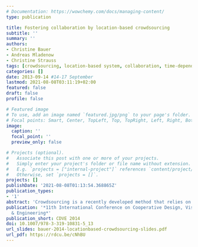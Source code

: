 ```yaml
---
# Documentation: https://wowchemy.com/docs/managing-content/
type: publication

title: Fostering collaboration by location-based crowdsourcing
subtitle: ''
summary: ''
authors:
- Christine Bauer
- Andreas Mladenow
- Christine Strauss
tags: [crowdsourcing, location-based system, collaboration, time-dependency, location-dependency, typology, mobile crowdsourcing applications]
categories: []
date: 2013-09-14 #14-17 September
lastmod: 2021-08-08T03:11:19+02:00
featured: false
draft: false
profile: false

# Featured image
# To use, add an image named `featured.jpg/png` to your page's folder.
# Focal points: Smart, Center, TopLeft, Top, TopRight, Left, Right, BottomLeft, Bottom, BottomRight.
image:
  caption: ''
  focal_point: ''
  preview_only: false

# Projects (optional).
#   Associate this post with one or more of your projects.
#   Simply enter your project's folder or file name without extension.
#   E.g. `projects = ["internal-project"]` references `content/project/deep-learning/index.md`.
#   Otherwise, set `projects = []`.
projects: []
publishDate: '2021-08-08T01:13:54.368865Z'
publication_types:
- '1'
abstract: 'Crowdsourcing is a recently developed method that relies on various alternatives of collaboration to solve problems efficiently. Crowdsourcing is a recent development to solve a variety of problems efficiently, and which implies various alternatives of collaboration. However, as novel technologies are able to exploit location-sensing capabilities of mobile devices, location-based crowdsourcing (LBCS) developed as a new concept. This paper suggests a typology for LBCS as a means for fostering collaboration with the crowd through three types of LBCS: confirmation-based, digital good-based, and physical-based. Each type is underpinned with exemplary applications. Furthermore, opportunities and challenges are analysed; and future trends in LBCS are discussed.'
publication: '*11th International Conference on Cooperative Design, Visualization
  & Engineering*'
publication_short: CDVE 2014
doi: 10.1007/978-3-319-10831-5_13
url_slides: bauer-2014-locationbased-crowdsourcing-slides.pdf
url_pdf: https://rdcu.be/cNhBU
---
```

